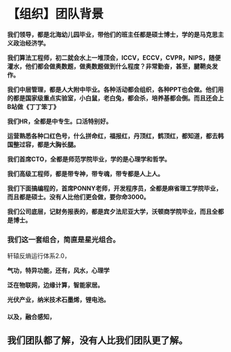 # 【组织】团队背景

**我们领导，都是北海幼儿园毕业，带他们的班主任都是硕士博士，学的是马克思主义政治经济学。**

**我们算法工程师，初二就会水上一堆顶会，ICCV，ECCV，CVPR，NIPS，随便灌水，他们都会做奥数题，做奥数题做到什么程度？非常勤奋，甚至，腱鞘炎发作。**

**我们中层管理，都是人大附中毕业。各种活动都会组织，各种PPT也会做。他们用的都是国家级重点实验室，小白鼠，老白兔，都会杀，培养基都会倒。而且还会上B站做《丁丁笨丁》**

**我们HR，全都是中专生。口活特别好。**

**运营熟悉各种口红色号，什么拼命红，福报红，丹顶红，鹤顶红，都知道，都去韩国整过容，都是大胸长腿。**

**我们首席CTO，全都是师范学院毕业，学的是心理学和哲学。**

**我们高级工程师，都是带专神，带专魂，带专都是人上人。**

**我们下面搞编程的，首席PONNY老师，开发程序员，全都是麻省理工学院毕业，而且都是硕士。没有人比他们更会做，要你命3000。**

**我们公司底层，记财务报表的，都是宾夕法尼亚大学，沃顿商学院毕业，而且全都是博士。**

### 我们这一套组合，简直是星光组合。 <a id="-"></a>

  
轩辕反熵运行体系2.0，

**气功，特异功能，还有，风水，心理学**

**泛在物联网，边缘计算，智能家居。**

**光伏产业，纳米技术石墨烯，锂电池。**

#### 以及，融合感知， <a id="-"></a>

## 我们团队都了解，没有人比我们团队更了解。

